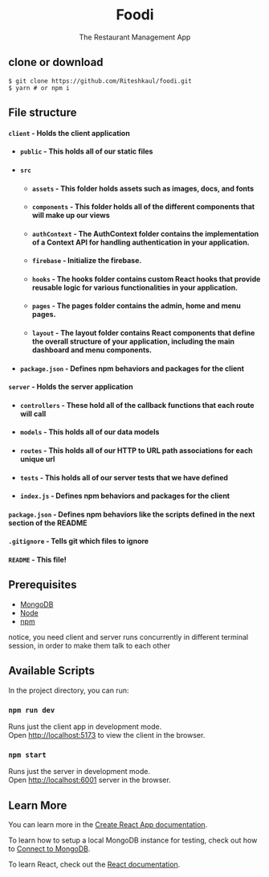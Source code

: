 <h1 align="center">
Foodi
</h1>
<p align="center">
The Restaurant Management App
</p>

## clone or download
```terminal
$ git clone https://github.com/Riteshkaul/foodi.git
$ yarn # or npm i
```


## File structure
#### `client` - Holds the client application
- #### `public` - This holds all of our static files
- #### `src`
    - #### `assets` - This folder holds assets such as images, docs, and fonts
    - #### `components` - This folder holds all of the different components that will make up our views
    - #### `authContext` - The AuthContext folder contains the implementation of a Context API for handling authentication in your application.
    - #### `firebase` - Initialize the firebase.
    - #### `hooks` - The hooks folder contains custom React hooks that provide reusable logic for various functionalities in your application.
    - #### `pages` - The pages folder contains the admin, home and menu pages.
    - #### `layout` - The layout folder contains React components that define the overall structure of your application, including the main dashboard and menu components.
- #### `package.json` - Defines npm behaviors and packages for the client
#### `server` - Holds the server application
- #### `controllers` - These hold all of the callback functions that each route will call
- #### `models` - This holds all of our data models
- #### `routes` - This holds all of our HTTP to URL path associations for each unique url
- #### `tests` - This holds all of our server tests that we have defined
- #### `index.js` - Defines npm behaviors and packages for the client
#### `package.json` - Defines npm behaviors like the scripts defined in the next section of the README
#### `.gitignore` - Tells git which files to ignore
#### `README` - This file!


## Prerequisites
- [MongoDB](https://gist.github.com/nrollr/9f523ae17ecdbb50311980503409aeb3)
- [Node](https://nodejs.org/en/download/) 
- [npm](https://nodejs.org/en/download/package-manager/)

notice, you need client and server runs concurrently in different terminal session, in order to make them talk to each other

## Available Scripts

In the project directory, you can run:

### `npm run dev`

Runs just the client app in development mode.<br>
Open [http://localhost:5173](http://localhost:5173) to view the client in the browser.


### `npm start`

Runs just the server in development mode.<br>
Open [http://localhost:6001](http://localhost:6001) server in the browser.


## Learn More

You can learn more in the [Create React App documentation](https://facebook.github.io/create-react-app/docs/getting-started).

To learn how to setup a local MongoDB instance for testing, check out how to [Connect to MongoDB](https://docs.mongodb.com/guides/server/drivers/).

To learn React, check out the [React documentation](https://react.dev/).
